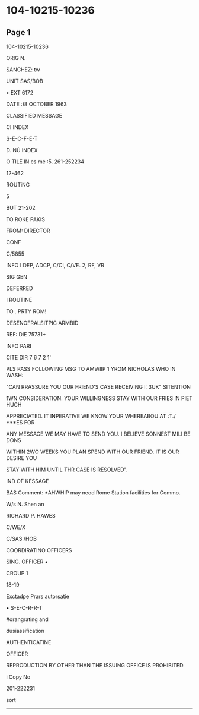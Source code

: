 # 104-10215-10236

## Page 1

104-10215-10236

ORIG N.

SANCHEZ: tw

UNIT SAS/BOB

• EXT 6172

DATE :)8 OCTOBER 1963

CLASSIFIED MESSAGE

CI INDEX

S-E-C-F-E-T

D. NÚ INDEX

O TILE IN es me :5. 261-252234

12-462

ROUTiNG

5

BUT 21-202

TO ROKE PAKIS

FROM: DIRECTOR

CONF

C/5855

INFO I DEP, ADCP, C/CI, C/VE. 2, RF, VR

SIG GEN

DEFERRED

I ROUTINE

TO . PRTY ROM!

DESENOFRALSITPIC ARMBID

REF: DIE 75731+

INFO PARI

CITE DIR 7 6 7 2 1'

PLS PASS FOLLOWING MSG TO AMWIIP 1 YROM NICHOLAS WHO IN WASH:

"CAN RRASSURE YOU OUR FRIEND'S CASE RECEIVING I: 3UK" SITENTION

1WN CONSIDERATION. YOUR WILLINGNESS STAY WITH OUR FRIES IN PIET HUCH

APPRECIATED. IT INPERATIVE WE KNOW YOUR WHEREABOU AT :T./ ***ES FOR

ANY MESSAGE WE MAY HAVE TO SEND YOU. I BELIEVE SONNEST MILI BE DONS

WITHIN 2WO WEEKS YOU PLAN SPEND WITH OUR FRIEND. IT IS OUR DESIRE YOU

STAY WITH HIM UNTIL THR CASE IS RESOLVED".

IND OF KESSAGE

BAS Comment: *AHWHIP may neod Rome Station facilities for Commo.

W/s N. Shen an

RICHARD P. HAWES

C/WE/X

C/SAS /HOB

COORDIRATINO OFFICERS

SING. OFFICER •

CROUP 1

18-19

Exctadpe Prars autorsatie

• S-E-C-R-R-T

#orangrating and

dusiassification

AUTHENTICATINE

OFFICER

REPRODUCTION BY OTHER THAN THE ISSUING OFFICE IS PROHIBITED.

i Copy No

201-222231

sort

---

